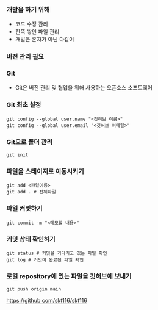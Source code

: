 ### 개발을 하기 위해
* 코드 수정 관리
* 잔뜩 쌓인 파일 관리
* 개발은 혼자가 아닌 다같이

### 버전 관리 필요

### Git
* Git은 버전 관리 및 협업을 위해 사용하는 오픈소스 소프트웨어

### Git 최초 설정

    git config --global user.name "<깃허브 이름>"
    git config --global user.email "<깃허브 이메일>"


### Git으로 폴더 관리

    git init


### 파일을 스테이지로 이동시키기

    git add <파일이름> 
    git add . # 전체파일 


### 파일 커밋하기

    git commit -m "<메모할 내용>"


### 커밋 상태 확인하기

    git status # 커밋을 기다리고 있는 파일 확인
    git log # 커밋이 완료된 파일 확인


### 로컬 repository에 있는 파일을 깃허브에 보내기

    git push origin main


<https://github.com/skt116/skt116>